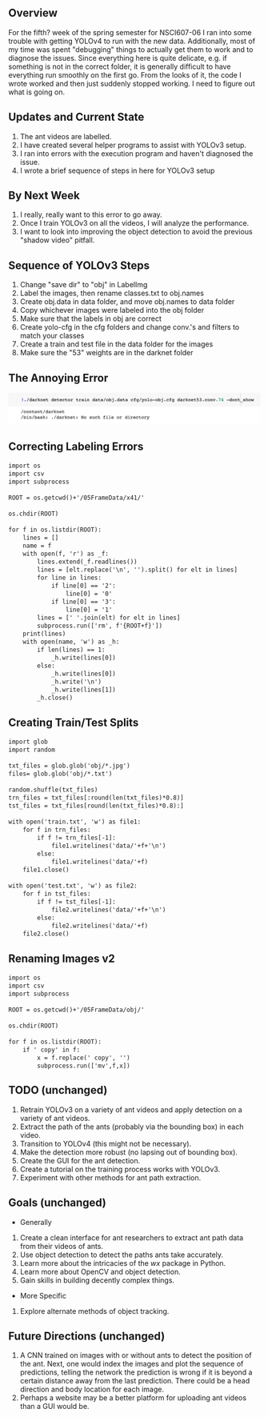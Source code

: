 <!-- ---
title: NSCI607-06
author: Trevor Martin's Notes
date: Feb. 0 - Mar. 02, 2021
geometry: margin=3cm
header-includes: |
		 \usepackage{fancyhdr}
		 \pagestyle{fancy}
		 \usepackage{mathrsfs}
		 \usepackage{amssymb}
		 \usepackage{amsmath}
output: pdf_document
--- -->
<!-- &nbsp;&nbsp;  -->

<!-- <script type="text/x-mathjax-config"> MathJax.Hub.Config({tex2jax: { inlineMath:[['$','$'], ['\\(','\\)']],processEscapes: true},jax: ["input/TeX","input/MathML","input/AsciiMath","output/CommonHTML"],extensions: ["tex2jax.js","mml2jax.js","asciimath2jax.js","MathMenu.js","MathZoom.js","AssistieMML.js", "[Contrib]/a11y/accessibility-menu.js"],TeX: {extensions: ["AMSmath.js","AMSsymbols.js","noErrors.js","noUndefined.js"],equationNumbers: {autoNumber: "AMS"}}});</script> -->


## Overview
For the fifth? week of the spring semester for NSCI607-06 I ran into some trouble with
getting YOLOv4 to run with the new data. Additionally, most of my time was spent
"debugging" things to actually get them to work and to diagnose the issues. Since
everything here is quite delicate, e.g. if something is not in the correct folder,
it is generally difficult to have everything run smoothly on the first go. From the
looks of it, the code I wrote worked and then just suddenly stopped working. I need
to figure out what is going on.

## Updates and Current State

1. The ant videos are labelled.
2. I have created several helper programs to assist with YOLOv3 setup.
3. I ran into errors with the execution program and haven't diagnosed the issue.
4. I wrote a brief sequence of steps in here for YOLOv3 setup

## By Next Week

1. I really, really want to this error to go away.
2. Once I train YOLOv3 on all the videos, I will analyze the performance.
3. I want to look into improving the object detection to avoid the previous "shadow video" pitfall.


## Sequence of YOLOv3 Steps
1. Change "save dir" to "obj" in LabelImg
2. Label the images, then rename classes.txt to obj.names
3. Create obj.data in data folder, and move obj.names to data folder
4. Copy whichever images were labeled into the obj folder
5. Make sure that the labels in obj are correct
6. Create yolo-cfg in the cfg folders and change conv.'s and filters to match your classes
7. Create a train and test file in the data folder for the images
8. Make sure the "53" weights are in the darknet folder 

## The Annoying Error

![****ing problem](.././Images/error.png)

## Correcting Labeling Errors

```
import os
import csv
import subprocess

ROOT = os.getcwd()+'/05FrameData/x41/'

os.chdir(ROOT)

for f in os.listdir(ROOT):
    lines = []
    name = f
    with open(f, 'r') as _f:
        lines.extend(_f.readlines())
        lines = [elt.replace('\n', '').split() for elt in lines]
        for line in lines:
            if line[0] == '2':
                line[0] = '0'
            if line[0] == '3':
                line[0] = '1'
        lines = [' '.join(elt) for elt in lines]
        subprocess.run(['rm', f'{ROOT+f}'])
    print(lines)
    with open(name, 'w') as _h:
        if len(lines) == 1:
            _h.write(lines[0])
        else:
            _h.write(lines[0])
            _h.write('\n')
            _h.write(lines[1])
        _h.close()
```



## Creating Train/Test Splits

```
import glob
import random

txt_files = glob.glob('obj/*.jpg')
files= glob.glob('obj/*.txt')

random.shuffle(txt_files)
trn_files = txt_files[:round(len(txt_files)*0.8)]
tst_files = txt_files[round(len(txt_files)*0.8):]

with open('train.txt', 'w') as file1:
    for f in trn_files:
        if f != trn_files[-1]:
            file1.writelines('data/'+f+'\n')
        else:
            file1.writelines('data/'+f)
    file1.close()

with open('test.txt', 'w') as file2:
    for f in tst_files:
        if f != tst_files[-1]:
            file2.writelines('data/'+f+'\n')
        else:
            file2.writelines('data/'+f)
    file2.close()
```

## Renaming Images v2

```
import os
import csv
import subprocess

ROOT = os.getcwd()+'/05FrameData/obj/'

os.chdir(ROOT)

for f in os.listdir(ROOT):
    if ' copy' in f:
        x = f.replace(' copy', '')
        subprocess.run(['mv',f,x])
```

## TODO (unchanged)

1. Retrain YOLOv3 on a variety of ant videos and apply detection on a variety of ant videos.
2. Extract the path of the ants (probably via the bounding box) in each video.
3. Transition to YOLOv4 (this might not be necessary).
4. Make the detection more robust (no lapsing out of bounding box).
5. Create the GUI for the ant detection.
6. Create a tutorial on the training process works with YOLOv3.
7. Experiment with other methods for ant path extraction.

## Goals (unchanged)
- Generally  
1. Create a clean interface for ant researchers to extract ant path data from their videos of ants.
2. Use object detection to detect the paths ants take accurately.
3. Learn more about the intricacies of the $wx$ package in Python.
4. Learn more about OpenCV and object detection.
5. Gain skills in building decently complex things.
- More Specific
1. Explore alternate methods of object tracking.

## Future Directions (unchanged)

1. A CNN trained on images with or without ants to detect the position of the ant. Next, one would index the images and plot the sequence of predictions, telling the network the prediction is wrong if it is beyond a certain distance away from the last prediction. There could be a head direction and body location for each image.
2. Perhaps a website may be a better platform for uploading ant videos than a GUI would be.
